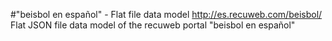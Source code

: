 #"beisbol en español" - Flat file data model
http://es.recuweb.com/beisbol/
Flat JSON file data model of the recuweb portal "beisbol en español"
